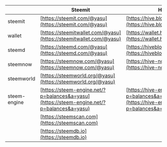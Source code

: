 <script src="https://code.jquery.com/jquery-3.2.1.slim.min.js" integrity="sha384-KJ3o2DKtIkvYIK3UENzmM7KCkRr/rE9/Qpg6aAZGJwFDMVNA/GpGFF93hXpG5KkN" crossorigin="anonymous"></script>
<script src="./hive.js"></script>


||Steemit|Hive|
|-----|-----|-----|
|steemit|[https://steemit.com/@yasu](https://steemit.com/@yasu)|[https://hive.blog/@yasu](https://hive.blog/@yasu)|
|wallet|[https://steemitwallet.com/@yasu](https://steemitwallet.com/@yasu)|[https://wallet.hive.blog/@yasu](https://wallet.hive.blog/@yasu)|
|steemd|[https://steemd.com/@yasu](https://steemd.com/@yasu)|[https://hiveblocks.com/@yasu](https://hiveblocks.com/@yasu)|
|steemnow|[https://steemnow.com/@yasu](https://steemnow.com/@yasu)|[https://hive-now.com/@yasu](https://hive-now.com/@yasu)|
|steemworld|[https://steemworld.org/@yasu](https://steemworld.org/@yasu)||
|steem-engine|[https://steem-engine.net/?p=balances&a=yasu](https://steem-engine.net/?p=balances&a=yasu)|[https://hive-engine.com/?p=balances&a=yasu](https://hive-engine.com/?p=balances&a=yasu)|
||[https://steemscan.com](https://steemscan.com)||
||[https://steemdb.io](https://steemdb.io)||
